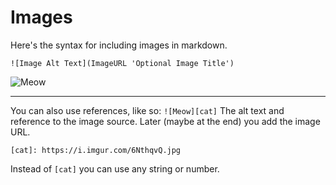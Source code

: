 # Images

Here's the syntax for including images in markdown.

```
![Image Alt Text](ImageURL 'Optional Image Title')
```

![Meow](https://i.imgur.com/6NthqvQ.jpg "Cats ❤️ Markdown")

___

You can also use references, like so: `![Meow][cat]`
The alt text and reference to the image source.
Later (maybe at the end) you add the image URL.

`[cat]: https://i.imgur.com/6NthqvQ.jpg`

Instead of `[cat]` you can use any string or number.
